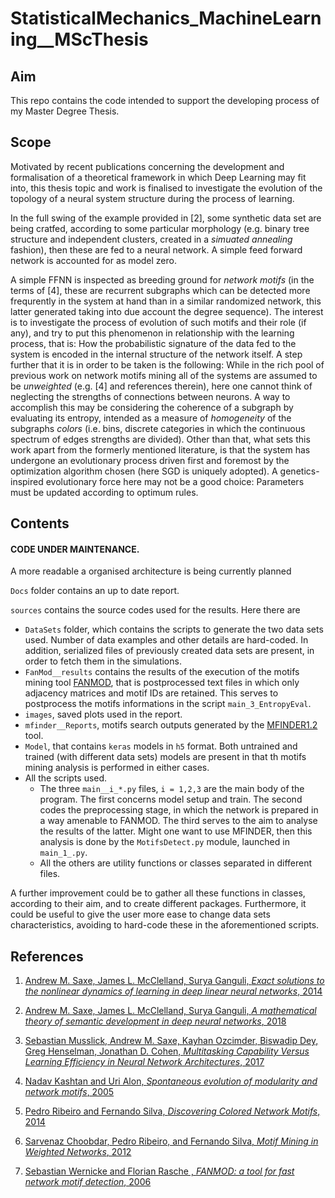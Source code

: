 # StatisticalMechanics_MachineLearning__MScThesis

## Aim
This repo contains the code intended to support the developing process of my Master Degree Thesis.

## Scope

Motivated by recent publications concerning the development and formalisation of a theoretical framework in which Deep Learning may fit into, this thesis topic and work is finalised to investigate the evolution of the topology of a neural system structure during the process of learning.

In the full swing of the example provided in [2], some synthetic data set are being cratfed, according to some particular morphology (e.g. binary tree structure and independent clusters, created in a _simuated annealing_ fashion), then these are fed to a neural network. A simple feed forward network is accounted for as model zero.

A simple FFNN is inspected as breeding ground for _network motifs_ (in the terms of [4], these are recurrent subgraphs which can be detected more frequrently in the system at hand than in a similar randomized network, this latter generated taking into due account the degree sequence). The interest is to investigate the process of evolution of such motifs and their role (if any), and try to put this phenomenon in relationship with the learning process, that is: How the probabilistic signature of the data fed to the system is encoded in the internal structure of the network itself. A step further that it is in order to be taken is the following: While in the rich pool of previous work on network motifs mining all of the systems are assumed to be _unweighted_ (e.g. [4] and references therein), here one cannot think of neglecting the strengths of connections between neurons. A way to accomplish this may be considering the coherence of a subgraph by evaluating its entropy, intended as a measure of _homogeneity_ of the subgraphs _colors_ (i.e. bins, discrete categories in which the continuous spectrum of edges strengths are divided). Other than that, what sets this work apart from the formerly mentioned literature, is that the system has undergone an evolutionary process driven first and foremost by the optimization algorithm chosen (here SGD is uniquely adopted). A genetics-inspired evolutionary force here may not be a good choice: Parameters must be updated according to optimum rules.

## Contents

#### CODE UNDER MAINTENANCE.

A more readable a organised architecture is being currently planned

`Docs` folder contains an up to date report.

`sources` contains the source codes used for the results. Here there are 

* `DataSets` folder, which contains the scripts to generate the two data sets used. Number of data examples and other details are hard-coded. In addition, serialized files of previously created data sets are present, in order to fetch them in the simulations.
* `FanMod__results` contains the results of the execution of the motifs mining tool [FANMOD](http://theinf1.informatik.uni-jena.de/motifs/), that is postprocessed text files in which only adjacency matrices and motif IDs are retained. This serves to postprocess the motifs informations in the script `main_3_EntropyEval`. 
* `images`, saved plots used in the report.
* `mfinder__Reports`, motifs search outputs generated by the [MFINDER1.2](https://www.weizmann.ac.il/mcb/UriAlon/download/network-motif-software) tool. 
* `Model`, that contains `keras` models in `h5` format. Both untrained and trained (with different data sets) models are present in that th motifs mining analysis is performed in either cases.
* All the scripts used. 
    * The three `main__i_*.py` files, `i = 1,2,3` are the main body of the program. The first concerns model setup and train. The second codes the preprocessing stage, in which the network is prepared in a way amenable to FANMOD. The third serves to the aim to analyse the results of the latter. Might one want to use MFINDER, then this analysis is done by the `MotifsDetect.py` module, launched in `main_1_.py`.
    * All the others are utility functions or classes separated in different files.

A further improvement could be to gather all these functions in classes, according to their aim, and to create different packages. Furthermore, it could be useful to give the user more ease to change data sets characteristics, avoiding to hard-code these in the aforementioned scripts.



## References

1. [Andrew M. Saxe, James L. McClelland, Surya Ganguli, _Exact solutions to the nonlinear dynamics of learning in deep linear neural networks_, 2014](https://arxiv.org/abs/1312.6120 "arXiv")

2. [Andrew M. Saxe, James L. McClelland, Surya Ganguli, _A mathematical theory of semantic development in deep neural networks_, 2018](https://arxiv.org/abs/1810.10531 "arXiv")

3. [Sebastian Musslick, Andrew M. Saxe, Kayhan Ozcimder, Biswadip Dey, Greg Henselman, Jonathan D. Cohen, _Multitasking Capability Versus Learning Efficiency in Neural Network Architectures_, 2017](https://www.researchgate.net/publication/317019423_Multitasking_Capability_Versus_Learning_Efficiency_in_Neural_Network_Architectures "Research Gate")

4. [Nadav Kashtan and Uri Alon, _Spontaneous evolution of modularity and network motifs_, 2005](https://www.pnas.org/content/102/39/13773 "PNAS")

5. [Pedro Ribeiro and Fernando Silva, _Discovering Colored Network Motifs_, 2014](https://link.springer.com/chapter/10.1007/978-3-319-05401-8_11 "Springer")

6. [Sarvenaz Choobdar, Pedro Ribeiro, and Fernando Silva, _Motif Mining in Weighted Networks_, 2012](https://ieeexplore.ieee.org/document/6406443/ "IEEE")

7. [Sebastian Wernicke and Florian Rasche , _FANMOD: a tool for fast network motif detection_, 2006](https://www.ncbi.nlm.nih.gov/pubmed/16455747 "NCBI")

